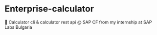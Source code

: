 # Enterprise-calculator
:triangular_ruler:  Calculator cli &amp; calculator rest api @ SAP CF from my internship at SAP Labs Bulgaria

